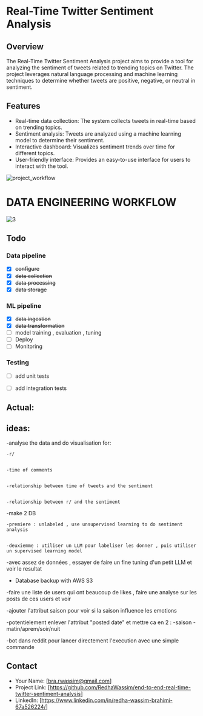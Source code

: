 # Real-Time Twitter Sentiment Analysis
## Overview

The Real-Time Twitter Sentiment Analysis project aims to provide a tool for analyzing the sentiment of tweets related to trending topics on Twitter. The project leverages natural language processing and machine learning techniques to determine whether tweets are positive, negative, or neutral in sentiment.

## Features

- Real-time data collection: The system collects tweets in real-time based on trending topics.
- Sentiment analysis: Tweets are analyzed using a machine learning model to determine their sentiment.
- Interactive dashboard: Visualizes sentiment trends over time for different topics.
- User-friendly interface: Provides an easy-to-use interface for users to interact with the tool.

![project_workflow](https://github.com/RedhaWassim/Sentiment-Analysis/assets/78182178/b77a6769-b6a7-4169-a893-88f643b01b8c)

# DATA ENGINEERING WORKFLOW
![3](https://github.com/RedhaWassim/Sentiment-Analysis/assets/78182178/365e547c-f353-4230-8857-d6c5d299ca47)


## Todo

### Data pipeline
- [x] ~~configure~~
- [x] ~~data collection~~
- [x] ~~data processing~~
- [x] ~~data storage~~

### ML pipeline
- [x] ~~data ingestion~~
- [x] ~~data transformation~~
- [ ] model training  , evaluation , tuning
- [ ] Deploy
- [ ] Monitoring

### Testing 
- [ ] add unit tests
- [ ] add integration tests


## Actual:


## ideas:
-analyse the data and do visualisation for:  

    -r/


    -time of comments 


    -relationship between time of tweets and the sentiment 


    -relationship between r/ and the sentiment 

-make 2 DB 


    -premiere : unlabeled , use unsupervised learning to do sentiment analysis


    -deuxiemme : utiliser un LLM pour labeliser les donner , puis utiliser un supervised learning model 


-avec assez de données , essayer de faire un fine tuning d'un petit LLM et voir le resultat 

- Database backup with AWS S3

-faire une liste de users qui ont beaucoup de likes , faire une analyse sur les posts de ces users et voir  

-ajouter l'attribut saison pour voir si la saison influence les emotions

-potentielement enlever l'attribut "posted date" et mettre ca en 2 : 
    -saison
    -matin/aprem/soir/nuit 

-bot dans reddit pour lancer directement l'execution avec une simple commande 

## Contact

- Your Name: [bra.rwassim@gmail.com]
- Project Link: [https://github.com/RedhaWassim/end-to-end-real-time-twitter-sentiment-analysis]
- LinkedIn: [https://www.linkedin.com/in/redha-wassim-brahimi-67a526224/]
